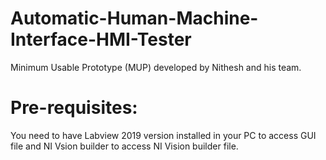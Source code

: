 # Automatic-Human-Machine-Interface-HMI-Tester
Minimum Usable Prototype (MUP) developed by Nithesh and his team.

# Pre-requisites:
You need to have Labview 2019 version installed in your PC to access GUI file and NI Vsion builder to access NI Vision builder file. 
